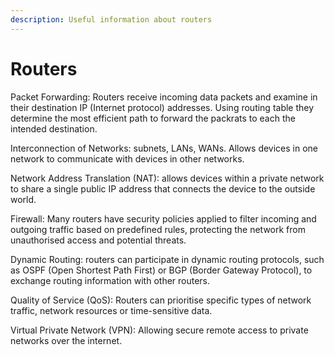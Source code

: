 ```yaml
---
description: Useful information about routers
---
```


# Routers

Packet Forwarding: Routers receive incoming data packets and examine in their destination IP (Internet protocol) addresses. Using routing table they determine the most efficient path to forward the packrats to each the intended destination.

Interconnection of Networks: subnets, LANs, WANs. Allows devices in one network to communicate with devices in other networks.

Network Address Translation (NAT): allows devices within a private network to share a single public IP address that connects the device to the outside world.

Firewall: Many routers have security policies applied to filter incoming and outgoing traffic based on predefined rules, protecting the network from unauthorised access and potential threats.

Dynamic Routing: routers can participate in dynamic routing protocols, such as OSPF (Open Shortest Path First) or BGP (Border Gateway Protocol), to exchange routing information with other routers.

Quality of Service (QoS): Routers can prioritise specific types of network traffic, network resources or time-sensitive data.

Virtual Private Network (VPN): Allowing secure remote access to private networks over the internet.

